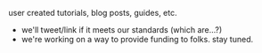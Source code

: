 user created tutorials, blog posts, guides, etc.
- we'll tweet/link if it meets our standards (which are...?)
- we're working on a way to provide funding to folks. stay tuned.
